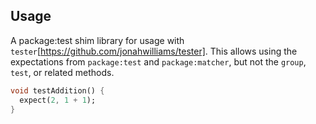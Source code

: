 ## Usage

A package:test shim library for usage with `tester`[https://github.com/jonahwilliams/tester]. This allows using the expectations from `package:test` and `package:matcher`, but not the `group`, `test`, or related methods.

```dart
void testAddition() {
  expect(2, 1 + 1);
}
```